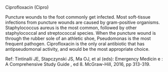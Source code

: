 Ciprofloxacin (Cipro)

Puncture wounds to the foot commonly get infected. Most soft-tissue infections from puncture wounds are caused by gram-positive organisms. Staphylococcus aureus is the most common, followed by other staphylococcal and streptococcal species. When the puncture wound is through the rubber sole of an athletic shoe, Pseudomonas is the most frequent pathogen. Ciprofloxacin is the only oral antibiotic that has antipseudomonal activity, and would be the most appropriate choice.

Ref: Tintinalli JE, Stapczynski JS, Ma OJ, et al (eds): Emergency Medicin e : A Comprehensive Study Guide , ed 8. McGraw-Hill, 2016, pp 313-319.